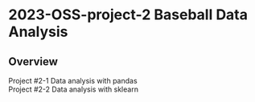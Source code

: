 # 2023-OSS-project-2 Baseball Data Analysis

## Overview
Project #2-1 Data analysis with pandas  
Project #2-2 Data analysis with sklearn
